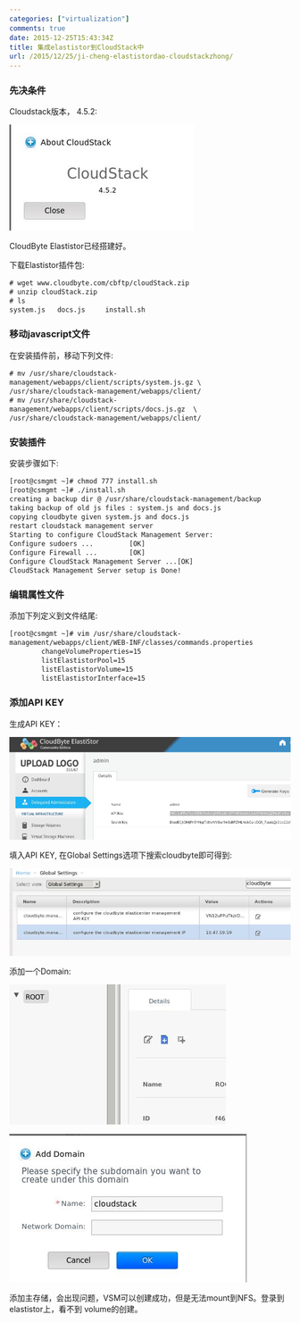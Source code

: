 ```yaml
---
categories: ["virtualization"]
comments: true
date: 2015-12-25T15:43:34Z
title: 集成elastistor到CloudStack中
url: /2015/12/25/ji-cheng-elastistordao-cloudstackzhong/
---
```


### 先决条件
Cloudstack版本， 4.5.2:    

![/images/2015_12_25_15_44_05_330x190.jpg](/images/2015_12_25_15_44_05_330x190.jpg)   

CloudByte Elastistor已经搭建好。    

下载Elastistor插件包:     

```
# wget www.cloudbyte.com/cbftp/cloudStack.zip
# unzip cloudStack.zip 
# ls
system.js	docs.js		install.sh
```

### 移动javascript文件
在安装插件前，移动下列文件:    

```
# mv /usr/share/cloudstack-management/webapps/client/scripts/system.js.gz \ 
/usr/share/cloudstack-management/webapps/client/
# mv /usr/share/cloudstack-management/webapps/client/scripts/docs.js.gz  \
/usr/share/cloudstack-management/webapps/client/
```

### 安装插件
安装步骤如下:    

```
[root@csmgmt ~]# chmod 777 install.sh 
[root@csmgmt ~]# ./install.sh 
creating a backup dir @ /usr/share/cloudstack-management/backup
taking backup of old js files : system.js and docs.js
copying cloudbyte given system.js and docs.js
restart cloudstack management server
Starting to configure CloudStack Management Server:
Configure sudoers ...         [OK]
Configure Firewall ...        [OK]
Configure CloudStack Management Server ...[OK]
CloudStack Management Server setup is Done!
```

### 编辑属性文件
添加下列定义到文件结尾:    

```
[root@csmgmt ~]# vim /usr/share/cloudstack-management/webapps/client/WEB-INF/classes/commands.properties 
        changeVolumeProperties=15
        listElastistorPool=15
        listElastistorVolume=15
        listElastistorInterface=15
```

### 添加API KEY
生成API KEY：   

![/images/2015_12_25_15_57_27_885x323.jpg](/images/2015_12_25_15_57_27_885x323.jpg)  

填入API KEY, 在Global Settings选项下搜索cloudbyte即可得到:    

![/images/2015_12_25_15_59_00_744x233.jpg](/images/2015_12_25_15_59_00_744x233.jpg)    

添加一个Domain:    

![/images/2015_12_25_16_02_54_388x251.jpg](/images/2015_12_25_16_02_54_388x251.jpg)    

![/images/2015_12_25_16_04_03_425x266.jpg](/images/2015_12_25_16_04_03_425x266.jpg)   

添加主存储，会出现问题，VSM可以创建成功，但是无法mount到NFS。登录到elastistor上，看不到
volume的创建。     
